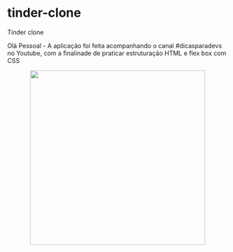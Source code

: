 # tinder-clone

Tinder clone 

Olá Pessoal - 
A aplicação foi feita acompanhando o canal #dicasparadevs no Youtube, com a finalinade
de praticar estruturação HTML e flex box com CSS 

<p align="center"><a href="https://laravel.com/" target="_blank"><img src="https://imgur.com/vrVJyOo.png" width="400"></a></p>
